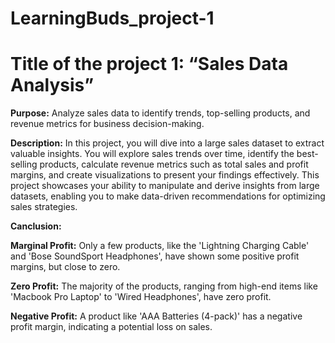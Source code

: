 # LearningBuds_project-1
# Title of the project 1: “Sales Data Analysis”
 
**Purpose:** Analyze sales data to identify trends, top-selling products, and revenue metrics for business decision-making.

**Description:** In this project, you will dive into a large sales dataset to extract valuable insights. You will explore sales trends over time, identify the best-selling products, calculate revenue metrics such as total sales and profit margins, and create visualizations to present your findings effectively. This project showcases your ability to manipulate and derive insights from large datasets, enabling you to make data-driven recommendations for optimizing sales strategies.

**Canclusion:**


**Marginal Profit:** Only a few products, like the 'Lightning Charging Cable' and 'Bose SoundSport Headphones', have shown some positive profit margins, but close to zero.

**Zero Profit:**  The majority of the products, ranging from high-end items like 'Macbook Pro Laptop' to 'Wired Headphones', have zero profit.

**Negative Profit:** A product like 'AAA Batteries (4-pack)' has a negative profit margin, indicating a potential loss on sales.
